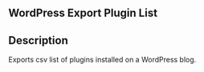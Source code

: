 ## WordPress Export Plugin List

## Description
Exports csv list of plugins installed on a WordPress blog.
